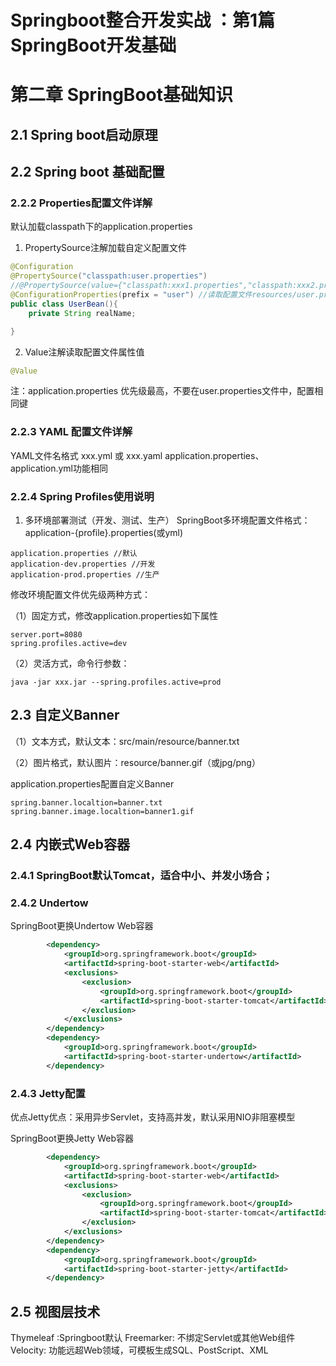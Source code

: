 # Springboot整合开发实战 ：第1篇SpringBoot开发基础
# 第二章 SpringBoot基础知识

## 2.1 Spring boot启动原理

## 2.2 Spring boot 基础配置

### 2.2.2 Properties配置文件详解

默认加载classpath下的application.properties

1. PropertySource注解加载自定义配置文件
```java
@Configuration
@PropertySource("classpath:user.properties") 
//@PropertySource(value={"classpath:xxx1.properties","classpath:xxx2.properties"})
@ConfigurationProperties(prefix = "user") //读取配置文件resources/user.properties中key为user的属性
public class UserBean(){
    private String realName;

}
```
2. Value注解读取配置文件属性值
```java
@Value
```

注：application.properties 优先级最高，不要在user.properties文件中，配置相同键

### 2.2.3 YAML 配置文件详解

YAML文件名格式 xxx.yml 或 xxx.yaml
application.properties、 application.yml功能相同

### 2.2.4 Spring Profiles使用说明

1. 多环境部署测试（开发、测试、生产）
SpringBoot多环境配置文件格式：application-{profile}.properties(或yml)
```file
application.properties //默认
application-dev.properties //开发
application-prod.properties //生产
```

修改环境配置文件优先级两种方式：

（1）固定方式，修改application.properties如下属性
```prop
server.port=8080
spring.profiles.active=dev
```

（2）灵活方式，命令行参数：
```shell
java -jar xxx.jar --spring.profiles.active=prod
```

## 2.3 自定义Banner

（1）文本方式，默认文本：src/main/resource/banner.txt

（2）图片格式，默认图片：resource/banner.gif（或jpg/png）

application.properties配置自定义Banner
```prop
spring.banner.localtion=banner.txt
spring.banner.image.localtion=banner1.gif
```

## 2.4 内嵌式Web容器

### 2.4.1 SpringBoot默认Tomcat，适合中小、并发小场合；

### 2.4.2 Undertow

SpringBoot更换Undertow Web容器

```pom.xml
        <dependency>
            <groupId>org.springframework.boot</groupId>
            <artifactId>spring-boot-starter-web</artifactId>
            <exclusions>
                <exclusion>
                    <groupId>org.springframework.boot</groupId>
                    <artifactId>spring-boot-starter-tomcat</artifactId>
                </exclusion>
            </exclusions>
        </dependency>
        <dependency>
            <groupId>org.springframework.boot</groupId>
            <artifactId>spring-boot-starter-undertow</artifactId>
        </dependency>
```

### 2.4.3 Jetty配置

优点Jetty优点：采用异步Servlet，支持高并发，默认采用NIO非阻塞模型

SpringBoot更换Jetty Web容器

```pom.xml
        <dependency>
            <groupId>org.springframework.boot</groupId>
            <artifactId>spring-boot-starter-web</artifactId>
            <exclusions>
                <exclusion>
                    <groupId>org.springframework.boot</groupId>
                    <artifactId>spring-boot-starter-tomcat</artifactId>
                </exclusion>
            </exclusions>
        </dependency>
        <dependency>
            <groupId>org.springframework.boot</groupId>
            <artifactId>spring-boot-starter-jetty</artifactId>
        </dependency>
```

## 2.5 视图层技术

Thymeleaf :Springboot默认
Freemarker: 不绑定Servlet或其他Web组件
Velocity: 功能远超Web领域，可模板生成SQL、PostScript、XML







